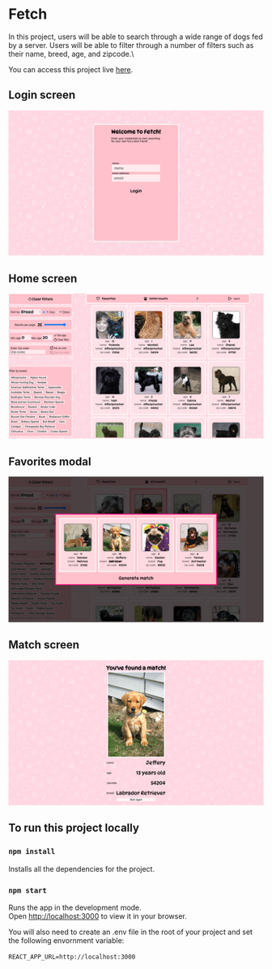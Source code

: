 # Fetch

In this project, users will be able to search through a wide range of dogs fed by a server. Users will be able to filter through a number of filters such as their name, breed, age, and zipcode.\

You can access this project live [here](https://fetch-k6vq.onrender.com/login).

## Login screen
<img alt='' src='./src/assets/login-screen.png' />

## Home screen
<img alt='' src='./src/assets/home-screen.png' />

## Favorites modal
<img alt='' src='./src/assets/favorites-modal.png' />

## Match screen
<img alt='' src='./src/assets/match-screen.png' />

## To run this project locally

### `npm install`

Installs all the dependencies for the project.

### `npm start`

Runs the app in the development mode.\
Open [http://localhost:3000](http://localhost:3000) to view it in your browser.

You will also need to create an .env file in the root of your project and set the following envornment variable:

`REACT_APP_URL=http://localhost:3000`
